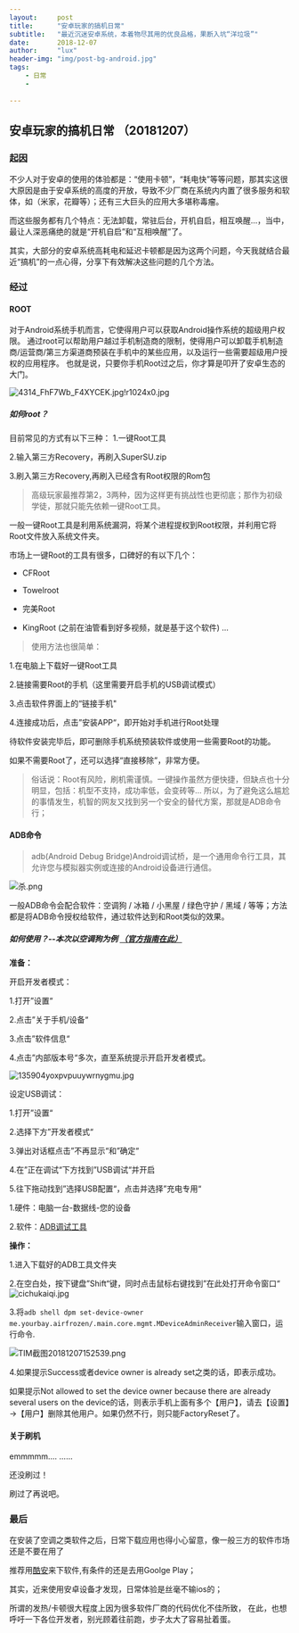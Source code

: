 ```yaml
---
layout:     post
title:      "安卓玩家的搞机日常"
subtitle:   "最近沉迷安卓系统，本着物尽其用的优良品格，果断入坑“洋垃圾”"
date:       2018-12-07
author:     "lux"
header-img: "img/post-bg-android.jpg"
tags:
    - 日常
    - 
    
---
```


## 安卓玩家的搞机日常 （20181207）
>





### 起因

不少人对于安卓的使用的体验都是：“使用卡顿”，“耗电快”等等问题，那其实这很大原因是由于安卓系统的高度的开放，导致不少厂商在系统内内置了很多服务和软体，如（米家，花瓣等）；还有三大巨头的应用大多堪称毒瘤。

而这些服务都有几个特点：无法卸载，常驻后台，开机自启，相互唤醒...，当中，最让人深恶痛绝的就是“开机自启”和“互相唤醒”了。

其实，大部分的安卓系统高耗电和延迟卡顿都是因为这两个问题，今天我就结合最近“搞机”的一点心得，分享下有效解决这些问题的几个方法。


### 经过

#### ROOT

对于Android系统手机而言，它使得用户可以获取Android操作系统的超级用户权限。
通过root可以帮助用户越过手机制造商的限制，使得用户可以卸载手机制造商/运营商/第三方渠道商预装在手机中的某些应用，以及运行一些需要超级用户授权的应用程序。
也就是说，只要你手机Root过之后，你才算是叩开了安卓生态的大门。

![4314_FhF7Wb_F4XYCEK.jpg!r1024x0.jpg](https://i.loli.net/2018/12/07/5c0a20d9e9641.jpg)

##### 如何root？

目前常见的方式有以下三种：
1.一键Root工具

2.输入第三方Recovery，再刷入SuperSU.zip

3.刷入第三方Recovery,再刷入已经含有Root权限的Rom包

> 高级玩家最推荐第2，3两种，因为这样更有挑战性也更彻底；那作为初级学徒，那就只能先依赖一键Root工具。

一般一键Root工具是利用系统漏洞，将某个进程提权到Root权限，并利用它将Root文件放入系统文件夹。

市场上一键Root的工具有很多，口碑好的有以下几个：
* CFRoot

* Towelroot

* 完美Root

* KingRoot (之前在油管看到好多视频，就是基于这个软件)
...

> 使用方法也很简单：

1.在电脑上下载好一键Root工具

2.链接需要Root的手机（这里需要开启手机的USB调试模式）

3.点击软件界面上的“链接手机"

4.连接成功后，点击”安装APP“，即开始对手机进行Root处理

待软件安装完毕后，即可删除手机系统预装软件或使用一些需要Root的功能。

如果不需要Root了，还可以选择“直接移除”，非常方便。


> 俗话说：Root有风险，刷机需谨慎。一键操作虽然方便快捷，但缺点也十分明显，包括：机型不支持，成功率低，会变砖等...
> 所以，为了避免这么尴尬的事情发生，机智的网友又找到另一个安全的替代方案，那就是ADB命令行；

#### ADB命令

> adb(Android Debug Bridge)Android调试桥，是一个通用命令行工具，其允许您与模拟器实例或连接的Android设备进行通信。

![杀.png](https://i.loli.net/2018/12/07/5c0a1ceb4ef97.png)

一般ADB命令会配合软件：空调狗 / 冰箱 / 小黑屋 / 绿色守护 / 黑域  /  等等；方法都是将ADB命令授权给软件，通过软件达到和Root类似的效果。

##### 如何使用？--本次以空调狗为例 [（官方指南在此）](https://github.com/hyongbai/AirFrozenGranter)

**准备：**

开启开发者模式：

1.打开”设置“

2.点击”关于手机/设备“

3.点击”软件信息“

4.点击”内部版本号“多次，直至系统提示开启开发者模式。

![135904yoxpvpuuywrnygmu.jpg](https://i.loli.net/2018/12/07/5c0a1eb7ab474.jpg)


设定USB调试：

1.打开”设置“

2.选择下方”开发者模式“

3.弹出对话框点击”不再显示“和”确定“

4.在”正在调试“下方找到”USB调试“并开启

5.往下拖动找到”选择USB配置“，点击并选择”充电专用“

1.硬件：电脑一台-数据线-您的设备

2.软件：[ADB调试工具](https://pan.baidu.com/s/1OTAM1AjngpuNrQpN14ZWUA)

**操作：**

1.进入下载好的ADB工具文件夹

2.在空白处，按下键盘”Shift“键，同时点击鼠标右键找到”在此处打开命令窗口“
![cichukaiqi.jpg](https://i.loli.net/2018/12/07/5c0a1cea359be.jpg)

3.将`` adb shell dpm set-device-owner me.yourbay.airfrozen/.main.core.mgmt.MDeviceAdminReceiver ``输入窗口，运行命令.

![TIM截图20181207152539.png](https://i.loli.net/2018/12/07/5c0a2087c1101.png)


4.如果提示Success或者device owner is already set之类的话，即表示成功。

如果提示Not allowed to set the device owner because there are already several users on the device的话，则表示手机上面有多个【用户】，请去【设置】→【用户】删除其他用户。如果仍然不行，则只能FactoryReset了。


#### 关于刷机

emmmmm....
......

还没刷过！

刷过了再说吧。

### 最后
在安装了空调之类软件之后，日常下载应用也得小心留意，像一般三方的软件市场还是不要在用了

推荐用[酷安](https://www.coolapk.com)来下软件,有条件的还是去用Goolge Play；

其实，近来使用安卓设备才发现，日常体验是丝毫不输ios的；

所谓的发热/卡顿很大程度上因为很多软件厂商的代码优化不佳所致，
在此，也想呼吁一下各位开发者，别光顾着往前跑，步子太大了容易扯着蛋。
